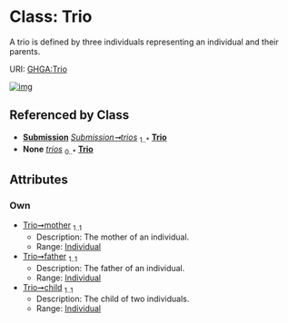 
# Class: Trio


A trio is defined by three individuals representing an individual and their parents.

URI: [GHGA:Trio](https://w3id.org/GHGA/Trio)


[![img](https://yuml.me/diagram/nofunky;dir:TB/class/[Individual]<child%201..1-%20[Trio],[Individual]<father%201..1-%20[Trio],[Individual]<mother%201..1-%20[Trio],[Submission]++-%20trios%201..*>[Trio],[Submission]++-%20trios(i)%200..*>[Trio],[Submission],[Individual])](https://yuml.me/diagram/nofunky;dir:TB/class/[Individual]<child%201..1-%20[Trio],[Individual]<father%201..1-%20[Trio],[Individual]<mother%201..1-%20[Trio],[Submission]++-%20trios%201..*>[Trio],[Submission]++-%20trios(i)%200..*>[Trio],[Submission],[Individual])

## Referenced by Class

 *  **[Submission](Submission.md)** *[Submission➞trios](Submission_trios.md)*  <sub>1..\*</sub>  **[Trio](Trio.md)**
 *  **None** *[trios](trios.md)*  <sub>0..\*</sub>  **[Trio](Trio.md)**

## Attributes


### Own

 * [Trio➞mother](Trio_mother.md)  <sub>1..1</sub>
     * Description: The mother of an individual.
     * Range: [Individual](Individual.md)
 * [Trio➞father](Trio_father.md)  <sub>1..1</sub>
     * Description: The father of an individual.
     * Range: [Individual](Individual.md)
 * [Trio➞child](Trio_child.md)  <sub>1..1</sub>
     * Description: The child of two individuals.
     * Range: [Individual](Individual.md)
